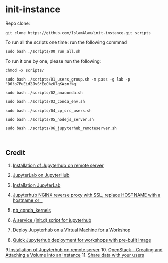 # init-instance

Repo clone:

  `git clone https://github.com/IslamAlam/init-instance.git scripts`
  
  To run all the scripts one time: run the following commnad
  
  `sudo bash ./scripts/00_run_all.sh`


To run it one by one, please run the following:

  `chmod +x scripts/`

  `sudo bash ./scripts/01_users_group.sh -m pass -g lab -p 'D6!o7PuEid2JvS*EeC%zU7qKWzn!%q'`

  `sudo bash ./scripts/02_anaconda.sh`
  
  `sudo bash ./scripts/03_conda_env.sh`
  
  `sudo bash ./scripts/04_cp_src_users.sh`
  
  `sudo bash ./scripts/05_nodejs_server.sh`
  
  `sudo bash ./scripts/06_jupyterhub_remoteserver.sh`
  
  ` `
  
  ## Credit
  1. [Installation of Jupyterhub on remote server](https://github.com/jupyterhub/jupyterhub/wiki/Installation-of-Jupyterhub-on-remote-server)
  
  2. [JupyterLab on JupyterHub](https://jupyterlab.readthedocs.io/en/stable/user/jupyterhub.html#jupyterlab-on-jupyterhub)
  
  3. [Installation JupyterLab](https://jupyterlab.readthedocs.io/en/stable/getting_started/installation.html)
  
  4. [ Jupyterhub NGINX reverse proxy with SSL, replace HOSTNAME with a hostname or _ ](https://gist.github.com/zonca/08c413a37401bdc9d2a7f65a7af44462)
  
  5. [nb_conda_kernels](https://github.com/Anaconda-Platform/nb_conda_kernels)
  
  6. [ A service (init.d) script for jupyterhub ](https://gist.github.com/zonca/aaeaf3c4e7339127b482d759866e5f39)
  
  7. [Deploy Jupyterhub on a Virtual Machine for a Workshop](https://zonca.github.io/2016/04/jupyterhub-sdsc-cloud.html)
  
  8. [Quick Jupyterhub deployment for workshops with pre-built image](https://zonca.github.io/2016/04/jupyterhub-image-sdsc-cloud.html)
  
  9.[Installation of Jupyterhub on remote server](https://github.com/jupyterhub/jupyterhub/wiki/Installation-of-Jupyterhub-on-remote-server)
  10. [OpenStack - Creating and Attaching a Volume into an Instance](http://www.darwinbiler.com/openstack-creating-and-attaching-a-volume-into-an-instance/)
  11. [Share data with your users](https://the-littlest-jupyterhub.readthedocs.io/en/latest/howto/content/share-data.html)
  
